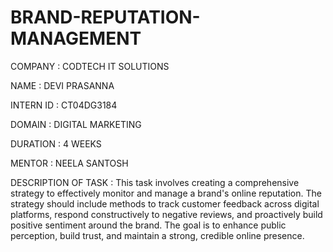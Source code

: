 # BRAND-REPUTATION-MANAGEMENT

COMPANY : CODTECH IT SOLUTIONS

NAME : DEVI PRASANNA

INTERN ID : CT04DG3184

DOMAIN : DIGITAL MARKETING

DURATION : 4 WEEKS

MENTOR : NEELA SANTOSH

DESCRIPTION OF TASK : This task involves creating a comprehensive strategy to effectively monitor and manage a brand's online reputation. The strategy should include methods to track customer feedback across digital platforms, respond constructively to negative reviews, and proactively build positive sentiment around the brand. The goal is to enhance public perception, build trust, and maintain a strong, credible online presence.


